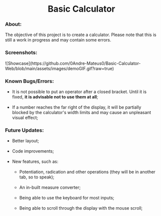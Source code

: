 <h1 align = "center">Basic Calculator</h1>

<h3>About:</h3>
<p>
    The objective of this project is to create a calculator. Please note that this is still a work in progress and may contain some errors.
</p>

<h3>Screenshots:</h3>
![Showcase](https://github.com/0Andre-Mateus0/Basic-Calculator-Web/blob/main/assets/images/demoGIF.gif?raw=true)

<h3>Known Bugs/Errors:</h3>
<ul>
    <li>
        It is not possible to put an operator after a closed bracket. Until it is fixed, <b>it is advisable not to use them at all</b>;
    </li>
    <br>
    <li>
        If a number reaches the far right of the display, it will be partially blocked by the calculator's width limits and may cause an unpleasant visual effect;
    </li>
</ul>

<h3>Future Updates:</h3>
<ul>
    <li>Better layout;</li>
    <br>
    <li>Code improvements;</li>
    <br>
    <li>New features, such as:
        <ul>
        <br>
            <li>
                Potentiation, radication and other operations (they will be in another tab, so to speak);
            </li>
            <br>
            <li>
                An in-built measure converter;
            </li>
            <br>
            <li>
                Being able to use the keyboard for most inputs;
            </li>
            <br>
            <li>
                Being able to scroll through the display with the mouse scroll;
            </li>
        </ul>
    </li>
</ul>
